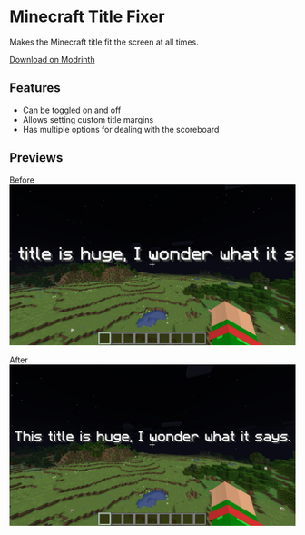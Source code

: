 # Minecraft Title Fixer
Makes the Minecraft title fit the screen at all times.

[Download on Modrinth](https://modrinth.com/mod/title-fixer)

## Features
 - Can be toggled on and off
 - Allows setting custom title margins
 - Has multiple options for dealing with the scoreboard

## Previews
Before
![sample0_0](https://raw.githubusercontent.com/TheGameratorT/McTitleFixer/main/src-img/sample0_0.jpg)

After
![sample0_1](https://raw.githubusercontent.com/TheGameratorT/McTitleFixer/main/src-img/sample0_1.jpg)
